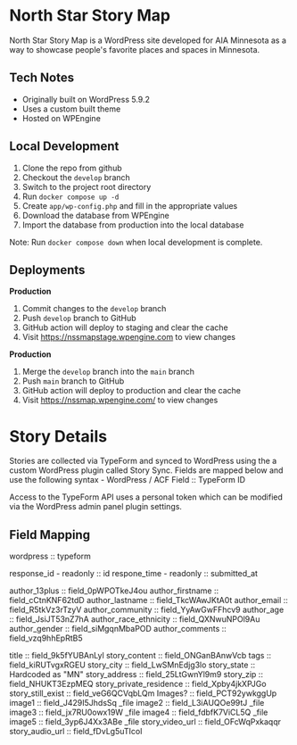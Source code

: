 # North Star Story Map

North Star Story Map is a WordPress site developed for AIA Minnesota as a way to showcase people's favorite places and spaces in Minnesota.

## Tech Notes

* Originally built on WordPress 5.9.2
* Uses a custom built theme
* Hosted on WPEngine

## Local Development

1. Clone the repo from github
1. Checkout the `develop` branch
1. Switch to the project root directory
1. Run `docker compose up -d`
1. Create `app/wp-config.php` and fill in the appropriate values
1. Download the database from WPEngine
1. Import the database from production into the local database

Note: Run `docker compose down` when local development is complete.

## Deployments

**Production**

1. Commit changes to the `develop` branch
1. Push `develop` branch to GitHub
1. GitHub action will deploy to staging and clear the cache
1. Visit https://nssmapstage.wpengine.com to view changes

**Production**

1. Merge the `develop` branch into the `main` branch
1. Push `main` branch to GitHub
1. GitHub action will deploy to production and clear the cache
1. Visit https://nssmap.wpengine.com/ to view changes

# Story Details

Stories are collected via TypeForm and synced to WordPress using the a custom WordPress plugin called Story Sync. Fields are mapped below and use the following syntax - WordPress / ACF Field :: TypeForm ID

Access to the TypeForm API uses a personal token which can be modified via the WordPress admin panel plugin settings.

## Field Mapping

wordpress :: typeform

response_id - readonly  :: id
respone_time - readonly :: submitted_at

author_13plus           :: field_0pWPOTkeJ4ou
author_firstname        :: field_cCtnKNF62tdD
author_lastname         :: field_TkcWAwJKtA0t
author_email            :: field_R5tkVz3rTzyV
author_community        :: field_YyAwGwFFhcv9
author_age              :: field_JsiJT53nZ7hA
author_race_ethnicity   :: field_QXNwuNPOl9Au
author_gender           :: field_siMgqnMbaPOD
author_comments         :: field_vzq9hhEpRtB5

title                   :: field_9k5fYUBAnLyl
story_content           :: field_ONGanBAnwVcb
tags                    :: field_kiRUTvgxRGEU
story_city              :: field_LwSMnEdjg3lo
story_state             :: Hardcoded as "MN"
story_address           :: field_25LtGwnYl9m9
story_zip               :: field_NHUKT3EzpMEQ
story_private_residence :: field_Xpby4jkXPJGo
story_still_exist       :: field_veG6QCVqbLQm
Images?                 :: field_PCT92ywkggUp
image1                  :: field_J429I5JhdsSq _file
image2                  :: field_L3iAUQOe99tJ _file
image3                  :: field_jx7RU0owx19W _file
image4                  :: field_fdbfK7ViCL5Q _file
image5                  :: field_3yp6J4Xx3ABe _file
story_video_url         :: field_OFcWqPxkaqqr
story_audio_url         :: field_fDvLg5uTIcol

